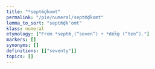 ```yaml
---
title: "*septḿ̥dḱomt"
permalink: "/pie/numeral/septḿ̥dḱomt"
lemma_to_sort: "septḿ̥dk'omt"
klass: numeral
etymology: ["From *septḿ̥ (“seven”) +‎ *déḱm̥ (“ten”)."]
markers: []
synonyms: []
definitions: [["seventy"]]
topics: []
---
```

